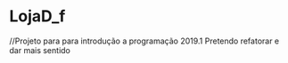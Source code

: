 # LojaD_f

//Projeto para para introdução a programação 2019.1
Pretendo refatorar e dar mais sentido

